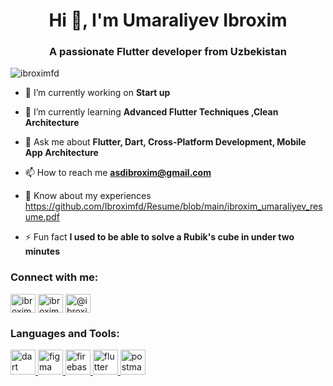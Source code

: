 <h1 align="center">Hi 👋, I'm Umaraliyev Ibroxim</h1>
<h3 align="center">A passionate Flutter developer from Uzbekistan</h3>

<p align="left"> <img src="https://komarev.com/ghpvc/?username=ibroximfd&label=Profile%20views&color=0e75b6&style=flat" alt="ibroximfd" /> </p>

- 🔭 I’m currently working on **Start up**

- 🌱 I’m currently learning **Advanced Flutter Techniques ,Clean Architecture**

- 💬 Ask me about **Flutter, Dart, Cross-Platform Development, Mobile App Architecture**

- 📫 How to reach me **asdibroxim@gmail.com**

- 📄 Know about my experiences https://github.com/Ibroximfd/Resume/blob/main/ibroxim_umaraliyev_resume.pdf

- ⚡ Fun fact **I used to be able to solve a Rubik's cube in under two minutes**

<h3 align="left">Connect with me:</h3>
<p align="left">
<a href="https://linkedin.com/in/ibroxim-ku" target="blank"><img align="center" src="https://raw.githubusercontent.com/rahuldkjain/github-profile-readme-generator/master/src/images/icons/Social/linked-in-alt.svg" alt="ibroxim-ku" height="30" width="40" /></a>
<a href="https://instagram.com/ibroxim__ku" target="blank"><img align="center" src="https://raw.githubusercontent.com/rahuldkjain/github-profile-readme-generator/master/src/images/icons/Social/instagram.svg" alt="ibroxim__ku" height="30" width="40" /></a>
<a href="https://medium.com/@ibroxim_ku" target="blank"><img align="center" src="https://raw.githubusercontent.com/rahuldkjain/github-profile-readme-generator/master/src/images/icons/Social/medium.svg" alt="@ibroxim_ku" height="30" width="40" /></a>
</p>

<h3 align="left">Languages and Tools:</h3>
<p align="left"> <a href="https://dart.dev" target="_blank" rel="noreferrer"> <img src="https://www.vectorlogo.zone/logos/dartlang/dartlang-icon.svg" alt="dart" width="40" height="40"/> </a> <a href="https://www.figma.com/" target="_blank" rel="noreferrer"> <img src="https://www.vectorlogo.zone/logos/figma/figma-icon.svg" alt="figma" width="40" height="40"/> </a> <a href="https://firebase.google.com/" target="_blank" rel="noreferrer"> <img src="https://www.vectorlogo.zone/logos/firebase/firebase-icon.svg" alt="firebase" width="40" height="40"/> </a> <a href="https://flutter.dev" target="_blank" rel="noreferrer"> <img src="https://www.vectorlogo.zone/logos/flutterio/flutterio-icon.svg" alt="flutter" width="40" height="40"/> </a> <a href="https://postman.com" target="_blank" rel="noreferrer"> <img src="https://www.vectorlogo.zone/logos/getpostman/getpostman-icon.svg" alt="postman" width="40" height="40"/> </a> </p>
